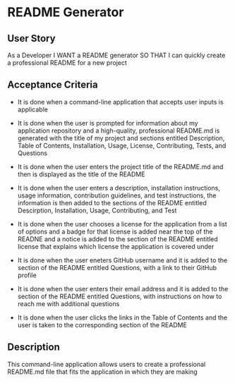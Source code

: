 # README Generator

## User Story
 As a Developer
I WANT a README generator
SO THAT I can quickly create a professional README for a new project

## Acceptance Criteria
* It is done when a command-line application that accepts user inputs is applicable

* It is done when the user is prompted for information about my application repository and a high-quality, professional README.md is generated with the title of my project and sections entitled Description, Table of Contents, Installation, Usage, License, Contributing, Tests, and Questions

* It is done when the user enters the project title of the README.md and then is displayed as the title of the README

* It is done when the user enters a description, installation instructions, usage information, contribution guidelines, and test instructions, the information is then added to the sections of the README entitled Descirption, Installation, Usage, Contributing, and Test

* It is done when the user chooses a license for the application from a list of options and a badge for that license is added near the top of the READNE and a notice is added to the section of the README entitled license that explains which license the application is covered under

* It is done when the user eneters GitHub username and it is added to the section of the README entitled Questions, with a link to their GitHub profile

* It is done when the user enters their email address and it is added to the section of the README entitled Questions, with instructions on how to reach me with additional questions

* It is done when the user clicks the links in the Table of Contents and the user is taken to the corresponding section of the README

## Description

 This command-line application allows users to create a professional README.md file that fits the application in which they are making
